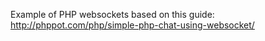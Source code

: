 Example of PHP websockets based on this guide: http://phppot.com/php/simple-php-chat-using-websocket/
